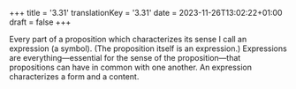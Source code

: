 +++
title = '3.31'
translationKey = '3.31'
date = 2023-11-26T13:02:22+01:00
draft = false
+++

Every part of a proposition which characterizes its sense I call an expression (a symbol).
(The proposition itself is an expression.)
Expressions are everything—essential for the sense of the proposition—that propositions can have in common with one another.
An expression characterizes a form and a content.
